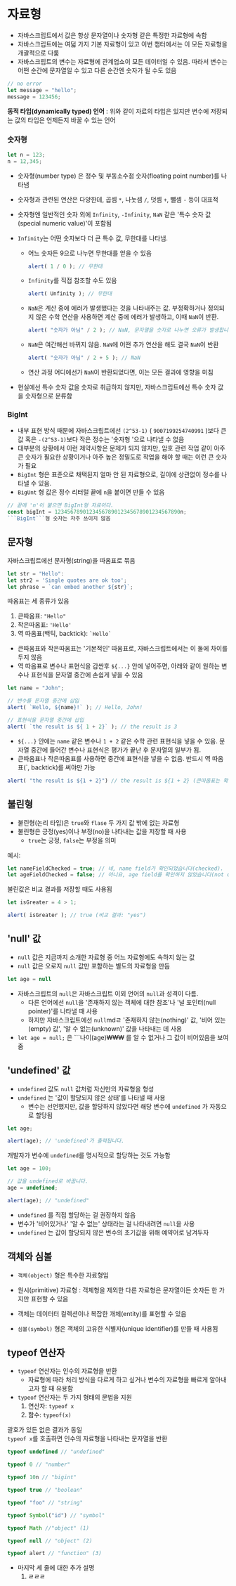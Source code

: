 # 자료형
* 자바스크립트에서 값은 항상 문자열이나 숫자형 같은 특정한 자료형에 속함
* 자바스크립트에는 여덟 가지 기본 자료형이 있고 이번 챕터에서는 이 모든 자료형을 개괄적으로 다룸
* 자바스크립트의 변수는 자료형에 관계업쇼이 모든 데이터일 수 있음. 따라서 변수는 어떤 순간에 문자열일 수 있고 다른 순간엔 숫자가 될 수도 있음
``` javascript
// no error
let message = "hello";
message = 123456;
```
**동적 타입(dynamically typed) 언어** : 위와 같이 자료의 타입은 있지만 변수에 저장되는 값의 타입은 언제든지 바꿀 수 있는 언어
### 숫자형
``` javascript
let n = 123;
n = 12,345;
```
* 숫자형(number type) 은 정수 및 부동소수점 숫자(floating point number)를 나타냄
* 숫자형과 관련된 연산은 다양한데, 곱셈 ```*```, 나눗셈 ```/```, 덧셈 ```+```, 뺄셈 ```-``` 등이 대표적
* 숫자형엔 일반적인 숫자 외에 ```Infinity```, ```-Infinity```, ```NaN``` 같은 '특수 숫자 값(special numeric value)'이 포함됨
* ```Infinity```는 어떤 숫자보다 더 큰 특수 값, 무한대를 나타냄. 
    * 어느 숫자든 9으로 나누면 무한대를 얻을 수 있음
        ``` javascript
        alert( 1 / 0 ); // 무한대
        ```
    * ```Infinity```를 직접 참조할 수도 있음
        ``` javascript
        alert( Unfinity ); // 무한대
        ```


    * ```NaN```은 계산 중에 에러가 발생했다는 것을 나타내주는 값. 부정확하거나 정의되지 않은 수학 연산을 사용하면 계산 중에 에러가 발생하고, 이때 ```NaN```이 반환.
        ``` javascript
        alert( "숫자가 아님" / 2 ); // NaN, 문자열을 숫자로 나누면 오류가 발생합니다.
        ```
    * ```NaN```은 여간해선 바뀌지 않음. ```NaN```에 어떤 추가 연산을 해도 결국 ```NaN```이 반환
        ``` javascript
        alert( "숫자가 아님" / 2 + 5 ); // NaN
        ```
    * 연산 과정 어디에선가 ```NaN```이 반환되었다면, 이는 모든 결과에 영향을 미침

* 현실에선 특수 숫자 값을 숫자로 취급하지 않지만, 자바스크립트에선 특수 숫자 값을 숫자형으로 분류함
### BigInt
* 내부 표현 방식 때문에 자바스크립트에선 ```(2^53-1)``` ( ```9007199254740991``` )보다 큰 값 혹은 ```-(2^53-1)```보다 작은 정수는 '숫자형
'으로 나타낼 수 없음
* 대부분의 상황에서 이런 제약사항은 문제가 되지 않지만, 암호 관련 작업 같이 아주 큰 숫자가 필요한 상황이거나 아주 높은 정밀도로 작업을 해야 할 때는 이런 큰 숫자가 필요
* ```BigInt``` 형은 표준으로 채택된지 얼마 안 된 자료형으로, 길이에 상관없이 정수를 나타낼 수 있음.
* ```BigUnt``` 형 값은 정수 리터럴 끝에 ```n```을 붙이면 만들 수 있음
``` javascript
// 끝에 'n'이 붙으면 BigInt형 자료이다.
const bigInt = 1234567890123456789012345678901234567890n;
```BigInt```형 숫자는 자주 쓰이지 않음
```
## 문자형
자바스크립트에선 문자형(string)을 따옴표로 묶음
``` javascript
let str = "Hello":
let str2 = 'Single quotes are ok too';
let phrase = `can embed another ${str}`;
```
따옴표는 세 종류가 있음
1. 큰따옴표: ```"Hello"```
2. 작은따옴표: ```'Hello'```
3. 역 따옴표(백틱, backtick): ``` `Hello` ```

* 큰따옴표와 작은따옴표는 '기본적인' 따옴표로, 자바스크립트에서는 이 둘에 차이를 두지 않음
* 역 따옴표로 변수나 표현식을 감싼후 ```${...}``` 안에 넣어주면, 아래와 같이 원하는 변수나 표현식을 문자열 중간에 손쉽게 넣을 수 있음
``` javascript
let name = "John";

// 변수를 문자열 중간에 삽입
alert( `Hello, ${name}!` ); // Hello, John!

// 표현식을 문자열 중간에 삽입
alert( `the result is ${ 1 + 2}` ); // the result is 3
```
* ```${...}``` 안에는 ```name``` 같은 변수나 ```1 + 2``` 같은 수학 관련 표현식을 넣을 수 있음. 문자열 중간에 들어간 변수나 표현식은 평가가 끝난 후 문자열의 일부가 됨.
* 큰따옴표나 작은따옴표를 사용하면 중간에 표현식을 넣을 수 없음. 반드시 역 따옴표(`, backtick)를 써야만 가능
``` javascript
alert( "the result is ${1 + 2}") // the result is ${1 + 2} (큰따옴표는 확장 기능을 지원하지 않습니다.)
```
## 불린형
* 불린형(논리 타입)은 ```true```와 ```flase``` 두 가지 값 밖에 없는 자료형
* 불린형은 긍정(yes)이나 부정(no)을 나타내는 값을 저장할 때 사용
    * ```true```는 긍정, ```false```는 부정을 의미

예시:
``` javascript
let nameFieldChecked = true; // 네, name field가 확인되었습니다(checked).
let ageFieldChecked = false; // 아니요, age field를 확인하지 않았습니다(not checked).
```
불린값은 비교 결과를 저장할 때도 사용됨
``` javascript
let isGreater = 4 > 1;

alert( isGreater ); // true (비교 결과: "yes")
```
## 'null' 값
* ```null``` 값은 지금까지 소개한 자료형 중 어느 자료형에도 속하지 않는 값
* ```null``` 값은 오로지 ```null``` 값만 포함하는 별도의 자료형을 만듬
``` javascript
let age = null
```
* 자바스크립트의 ```null```은 자바스크립트 이외 언어의 ```null```과 성격이 다름.
    * 다른 언어에선 ```null```을 '존재하지 않는 객체에 대한 참조'나 '널 포인터(null pointer)'를 나타낼 때 사용
    * 하지만 자바스크립트에선 ```null```mdㄹ '존재하지 않는(nothing)' 값, '비어 있는(empty) 값', '알 수 없는(unknown)' 값을 나타내는 데 사용
* ```let age = null;``` 은 ```나이(age)₩₩₩ 를 알 수 없거나 그 값이 비어있음을 보여줌
## 'undefined' 값
* ```undefined``` 값도 ```null``` 값처럼 자신만의 자료형을 형성
* ```undefined``` 는 '값이 할당되지 않은 상태'를 나타낼 때 사용
    * 변수는 선언했지만, 값을 할당하지 않았다면 해당 변수에 ```undefined``` 가 자동으로 할당됨
``` javascript
let age;

alert(age); // 'undefined'가 출력됩니다.
```
개발자가 변수에 ```undefined```를 명시적으로 할당하는 것도 가능함
``` javascript
let age = 100;

// 값을 undefined로 바꿉니다.
age = undefined;

alert(age); // "undefined"
```
* ```undefined``` 를 직접 할당하는 걸 권장하지 않음
* 변수가 '비어있거나' '알 수 없는' 상태라는 걸 나타내려면 ```null```을 사용
* ```undefined``` 는 값이 할당되지 않은 변수의 초기값을 위해 예약어로 남겨두자
## 객체와 심볼
* ```객체(object)``` 형은 특수한 자료형임
* 원시(primitive) 자료형 : 객체형을 제외한 다른 자료형은 문자열이든 숫자든 한 가지만 표현할 수 있음
* 객체는 데이터터 컬렉션이나 복잡한 개체(entity)를 표현할 수 있음

* ```심볼(symbol)``` 형은 객체의 고유한 식별자(unique identifier)를 만들 때 사용됨
## typeof 연산자
* ```typeof``` 연산자는 인수의 자료형을 반환
    * 자료형에 따라 처리 방식을 다르게 하고 싶거나 변수의 자료형을 빠르게 알아내고자 할 때 유용함
* ```typeof``` 연산자는 두 가지 형태의 문법을 지원
    1. 연산자: ```typeof x```
    2. 함수: ```typeof(x)```


괄호가 있든 없은 결과가 동일 <br />
```typeof x```를 호출하면 인수의 자료형을 나타내는 문자열을 반환

``` javascript
typeof undefined // "undefined"

typeof 0 // "number"

typeof 10n // "bigint"

typeof true // "boolean"

typeof "foo" // "string"

typeof Symbol("id") // "symbol"

typeof Math //"object" (1)

typeof null // "object" (2)

typeof alert // "function" (3)
```
* 마지막 세 줄에 대한 추가 설명
    1. ㄹㄹㄹ 
``` javascript
```
``` javascript
```
``` javascript
```
``` javascript
```